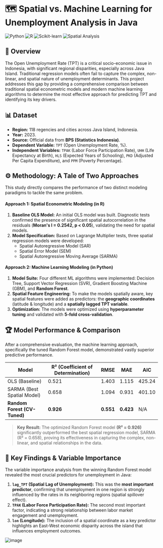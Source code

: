 # 🗺️ Spatial vs. Machine Learning for Unemployment Analysis in Java

![Python](https://img.shields.io/badge/Python-3776AB?style=for-the-badge&logo=python&logoColor=white)
![R](https://img.shields.io/badge/R-276DC3?style=for-the-badge&logo=r&logoColor=white)
![Scikit-learn](https://img.shields.io/badge/scikit--learn-%23F7931E.svg?style=for-the-badge&logo=scikit-learn&logoColor=white)
![Spatial Analysis](https://img.shields.io/badge/Spatial-Analysis-8A2BE2)

## 📖 Overview
The Open Unemployment Rate (TPT) is a critical socio-economic issue in Indonesia, with significant regional disparities, especially across Java Island. Traditional regression models often fail to capture the complex, non-linear, and spatial nature of unemployment determinants. This project addresses this gap by providing a comprehensive comparison between traditional spatial econometric models and modern machine learning algorithms to determine the most effective approach for predicting TPT and identifying its key drivers.

## 📊 Dataset
* **Region:** 118 regencies and cities across Java Island, Indonesia.
* **Year:** 2023.
* **Source:** Official data from **BPS (Statistics Indonesia)**.
* **Dependent Variable:** `TPT` (Open Unemployment Rate, %).
* **Independent Variables:** `TPAK` (Labor Force Participation Rate), `UHH` (Life Expectancy at Birth), `HLS` (Expected Years of Schooling), `PKD` (Adjusted Per Capita Expenditure), and `PPM` (Poverty Percentage).

## ⚙️ Methodology: A Tale of Two Approaches
This study directly compares the performance of two distinct modeling paradigms to tackle the same problem.

#### Approach 1: Spatial Econometric Modeling (in R)
1.  **Baseline OLS Model:** An initial OLS model was built. Diagnostic tests confirmed the presence of significant spatial autocorrelation in the residuals (**Moran's I = 0.2542, p < 0.05**), validating the need for spatial models.
2.  **Model Specification:** Based on Lagrange Multiplier tests, three spatial regression models were developed:
    * Spatial Autoregressive Model (SAR)
    * Spatial Error Model (SEM)
    * Spatial Autoregressive Moving Average (SARMA)

#### Approach 2: Machine Learning Modeling (in Python)
1.  **Model Suite:** Four different ML algorithms were implemented: Decision Tree, Support Vector Regression (SVR), Gradient Boosting Machine (GBM), and **Random Forest**.
2.  **Spatial Feature Engineering:** To make the models spatially aware, key spatial features were added as predictors: the **geographic coordinates** (latitude & longitude) and a **spatially lagged TPT variable**.
3.  **Optimization:** The models were optimized using **hyperparameter tuning** and validated with **5-fold cross-validation**.

## 🏆 Model Performance & Comparison
After a comprehensive evaluation, the machine learning approach, specifically the tuned Random Forest model, demonstrated vastly superior predictive performance.

| Model | R² (Coefficient of Determination) | RMSE | MAE | AIC |
|---|---|---|---|---|
| OLS (Baseline) | 0.521 | 1.403 | 1.115 | 425.24 |
| SARMA (Best Spatial Model) | 0.658 | 1.094 | 0.931 | 401.10 |
| **Random Forest (CV-Tuned)** | **0.926** | **0.551** | **0.423** | N/A |

> **Key Result:** The optimized Random Forest model **(R² = 0.926)** significantly outperformed the best spatial regression model, SARMA (R² = 0.658), proving its effectiveness in capturing the complex, non-linear, and spatial relationships in the data.

## 🔑 Key Findings & Variable Importance
The variable importance analysis from the winning Random Forest model revealed the most crucial predictors for unemployment in Java:

1.  **`lag_TPT` (Spatial Lag of Unemployment):** This was the **most important predictor**, confirming that unemployment in one region is strongly influenced by the rates in its neighboring regions (spatial spillover effect).
2.  **`TPAK` (Labor Force Participation Rate):** The second most important factor, indicating a strong relationship between labor market engagement and unemployment.
3.  **`lon` (Longitude):** The inclusion of a spatial coordinate as a key predictor highlights an East-West economic disparity across the island that influences employment outcomes.

![image](https://github.com/user-attachments/assets/c265c70d-c0ca-427d-b803-da9443217cf7)
